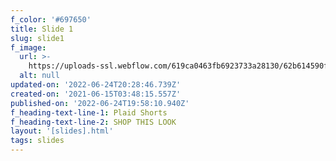 ```yaml
---
f_color: '#697650'
title: Slide 1
slug: slide1
f_image:
  url: >-
    https://uploads-ssl.webflow.com/619ca0463fb6923733a28130/62b614590fb2a27686aeda34_FJ-SweatshirtBlue.jpg
  alt: null
updated-on: '2022-06-24T20:28:46.739Z'
created-on: '2021-06-15T03:48:15.557Z'
published-on: '2022-06-24T19:58:10.940Z'
f_heading-text-line-1: Plaid Shorts
f_heading-text-line-2: SHOP THIS LOOK
layout: '[slides].html'
tags: slides
---
```



